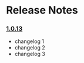 # Release Notes

### <a name="1.0.13"></a> [1.0.13](#1.0.13) 
* changelog 1
* changelog 2
* changelog 3



